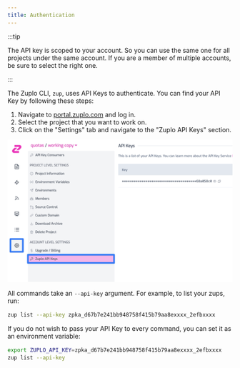 ```yaml
---
title: Authentication
---
```


:::tip

The API key is scoped to your account. So you can use the same one for all
projects under the same account. If you are a member of multiple accounts, be
sure to select the right one.

:::

The Zuplo CLI, `zup`, uses API Keys to authenticate. You can find your API Key
by following these steps:

1. Navigate to [portal.zuplo.com](https://portal.zuplo.com) and log in.
2. Select the project that you want to work on.
3. Click on the "Settings" tab and navigate to the "Zuplo API Keys" section.

![Zuplo API Keys](../../public/media/api-keys/zuplo-api-keys.png)

All commands take an `--api-key` argument. For example, to list your zups, run:

```bash
zup list --api-key zpka_d67b7e241bb948758f415b79aa8exxxx_2efbxxxx
```

If you do not wish to pass your API Key to every command, you can set it as an
environment variable:

```bash
export ZUPLO_API_KEY=zpka_d67b7e241bb948758f415b79aa8exxxx_2efbxxxx
zup list --api-key
```

